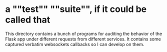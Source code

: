 # a ""test"" ""suite"", if it could be called that

This directory contains a bunch of programs for auditing the behavior of the Flask app under different requests from different services. It contains some captured verbatim websockets callbacks so I can develop on them.